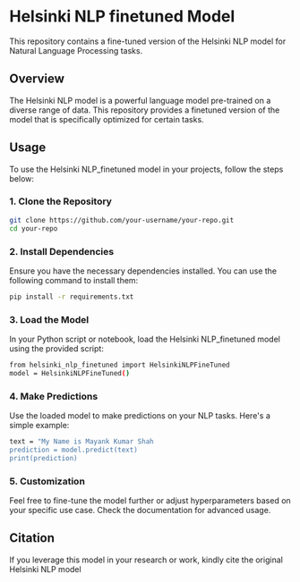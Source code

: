 # Helsinki NLP finetuned Model

This repository contains a fine-tuned version of the Helsinki NLP model for Natural Language Processing tasks.

## Overview

The Helsinki NLP model is a powerful language model pre-trained on a diverse range of data. This repository provides a finetuned version of the model that is specifically optimized for certain tasks.

## Usage

To use the Helsinki NLP_finetuned model in your projects, follow the steps below:

### 1. Clone the Repository

```bash
git clone https://github.com/your-username/your-repo.git
cd your-repo
```
### 2. Install Dependencies
Ensure you have the necessary dependencies installed. You can use the following command to install them:

```bash
pip install -r requirements.txt
```
### 3. Load the Model
In your Python script or notebook, load the Helsinki NLP_finetuned model using the provided script:

```bash
from helsinki_nlp_finetuned import HelsinkiNLPFineTuned
model = HelsinkiNLPFineTuned()
```

### 4. Make Predictions
Use the loaded model to make predictions on your NLP tasks. Here's a simple example:

```bash
text = "My Name is Mayank Kumar Shah
prediction = model.predict(text)
print(prediction)
```

### 5. Customization
Feel free to fine-tune the model further or adjust hyperparameters based on your specific use case. Check the documentation for advanced usage.


## Citation
If you leverage this model in your research or work, kindly cite the original Helsinki NLP model



